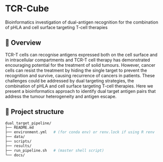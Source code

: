 # TCR-Cube
Bioinformatics investigation of dual-antigen recognition for the combination of pHLA and cell surface targeting T-cell therapies

## 🔬 Overview

TCR-T cells can recognise antigens expressed both on the cell surface and in intracellular compartments and TCR-T cell therapy has demonstrated encouraging potential for the treatment of solid tumours. However, cancer cells can resist the treatment by hiding the single target to prevent the recognition and survive, causing recurrence of cancers in patients. These challenges could be addressed by dual targeting strategies, the combination of pHLA and cell surface targeting T-cell therapies. Here we present a bioinformatics approach to identify dual target antigen pairs that address the tumour heterogeneity and antigen escape.

## 📁 Project structure
```bash
dual_target_pipeline/ 
├── README.md 
├── environment.yml   # (for conda env) or renv.lock if using R renv 
├── data/ 
├── scripts/ 
├── results/ 
├── run_pipeline.sh   # (master shell script) 
└── docs/
```
